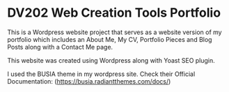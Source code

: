 # DV202 Web Creation Tools Portfolio

This is a Wordpress website project that serves as a website version of my portfolio which includes an About Me, My CV, Portfolio Pieces and Blog Posts along with a Contact Me page.

This website was created using Wordpress along with Yoast SEO plugin.

I used the BUSIA theme in my wordpress site. 
Check their Official Documentation: (https://busia.radiantthemes.com/docs/)
